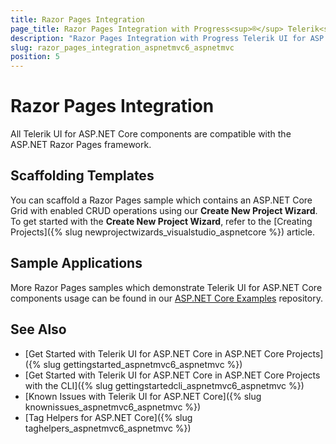 ```yaml
---
title: Razor Pages Integration
page_title: Razor Pages Integration with Progress<sup>®</sup> Telerik<sup>®</sup> UI for ASP.NET Core | Telerik UI for ASP.NET Core
description: "Razor Pages Integration with Progress Telerik UI for ASP.NET Core (aka MVC 6 or ASP.NET Core MVC)."
slug: razor_pages_integration_aspnetmvc6_aspnetmvc
position: 5
---
```


# Razor Pages Integration

All Telerik UI for ASP.NET Core components are compatible with the ASP.NET Razor Pages framework.

## Scaffolding Templates

You can scaffold a Razor Pages sample which contains an ASP.NET Core Grid with enabled CRUD operations using our **Create New Project Wizard**. To get started with the **Create New Project Wizard**, refer to the [Creating Projects]({% slug newprojectwizards_visualstudio_aspnetcore %}) article.

## Sample Applications

More Razor Pages samples which demonstrate Telerik UI for ASP.NET Core components usage can be found in our [ASP.NET Core Examples](https://github.com/telerik/ui-for-aspnet-core-examples) repository.

## See Also

* [Get Started with Telerik UI for ASP.NET Core in ASP.NET Core Projects]({% slug gettingstarted_aspnetmvc6_aspnetmvc %})
* [Get Started with Telerik UI for ASP.NET Core in ASP.NET Core Projects with the CLI]({% slug gettingstartedcli_aspnetmvc6_aspnetmvc %})
* [Known Issues with Telerik UI for ASP.NET Core]({% slug knownissues_aspnetmvc6_aspnetmvc %})
* [Tag Helpers for ASP.NET Core]({% slug taghelpers_aspnetmvc6_aspnetmvc %})
